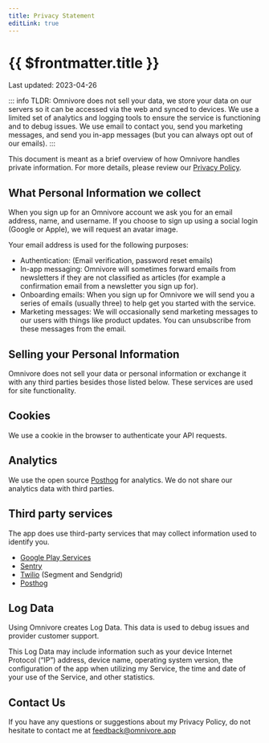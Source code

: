 ```yaml
---
title: Privacy Statement
editLink: true
---
```


# {{ $frontmatter.title }}

Last updated: 2023-04-26

::: info TLDR: Omnivore does not sell your data, we store your data on our servers so it can be accessed via the web and synced to devices. We use a limited set of analytics and logging tools to ensure the service is functioning and to debug issues. We use email to contact you, send you marketing messages, and send you in-app messages (but you can always opt out of our emails).
:::

This document is meant as a brief overview of how Omnivore handles private information. For more details, please review our [Privacy Policy](../misc/privacy-policy.md).

## What Personal Information we collect

When you sign up for an Omnivore account we ask you for an email address, name, and username. If you choose to sign up using a social login (Google or Apple), we will request an avatar image.

Your email address is used for the following purposes:

- Authentication: (Email verification, password reset emails)
- In-app messaging: Omnivore will sometimes forward emails from newsletters if they are not classified as articles (for example a confirmation email from a newsletter you sign up for).
- Onboarding emails: When you sign up for Omnivore we will send you a series of emails (usually three) to help get you started with the service.
- Marketing messages: We will occasionally send marketing messages to our users with things like product updates. You can unsubscribe from these messages from the email.

## Selling your Personal Information

Omnivore does not sell your data or personal information or exchange it with any third parties besides those listed below. These services are used for site functionality.

## Cookies

We use a cookie in the browser to authenticate your API requests.

## Analytics

We use the open source [Posthog](https://posthog.com) for analytics. We do not share our analytics data with third parties.

## Third party services

The app does use third-party services that may collect information used to identify you.

- [Google Play Services](https://www.google.com/policies/privacy/?ref=logseq-blog)
- [Sentry](https://sentry.io/privacy/)
- [Twilio](https://www.twilio.com/legal/privacy) (Segment and Sendgrid)
- [Posthog](https://posthog.com/privacy)

## Log Data

Using Omnivore creates Log Data. This data is used to debug issues and provider customer support.

This Log Data may include information such as your device Internet Protocol (“IP”) address, device name, operating system version, the configuration of the app when utilizing my Service, the time and date of your use of the Service, and other statistics.

## Contact Us

If you have any questions or suggestions about my Privacy Policy, do not hesitate to contact me at feedback@omnivore.app
